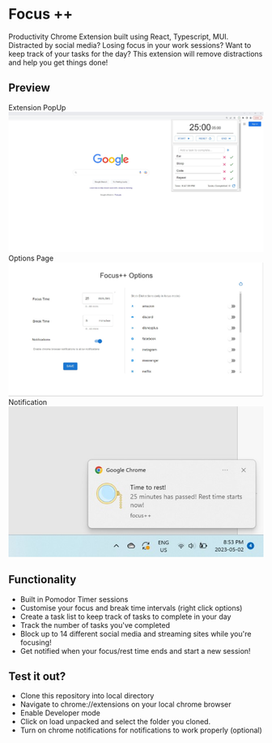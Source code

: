 # Focus ++

Productivity Chrome Extension built using React, Typescript, MUI.
<br>
Distracted by social media? Losing focus in your work sessions? Want to keep track of your tasks for the day? This extension will remove distractions and help you get things done!
<br>

## Preview

Extension PopUp
<br>
<img src="focus-home-demo.jpg" width="600">
<br>
Options Page
<br>
<img src="focus-options-demo.jpg" width="600">
<br>
Notification
<br>
<img src="focus-noti-demo.jpg">
<br>

## Functionality

- Built in Pomodor Timer sessions
- Customise your focus and break time intervals (right click options)
- Create a task list to keep track of tasks to complete in your day
- Track the number of tasks you've completed
- Block up to 14 different social media and streaming sites while you're focusing!
- Get notified when your focus/rest time ends and start a new session!
  <br>

## Test it out?

- Clone this repository into local directory
- Navigate to chrome://extensions on your local chrome browser
- Enable Developer mode
- Click on load unpacked and select the folder you cloned.
- Turn on chrome notifications for notifications to work properly (optional)
